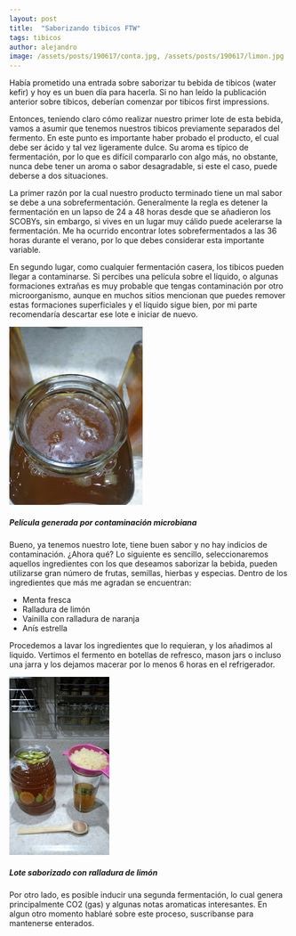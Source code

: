 ```yaml
---
layout: post
title:  "Saborizando tibicos FTW"
tags: tibicos
author: alejandro
image: /assets/posts/190617/conta.jpg, /assets/posts/190617/limon.jpg
---
```


Había prometido una entrada sobre saborizar tu bebida de tibicos (water kefir) y hoy es un buen día para hacerla. Si no han leído la publicación anterior sobre tibicos, deberían comenzar por tibicos first impressions.

Entonces, teniendo claro cómo realizar nuestro primer lote de esta bebida, vamos a asumir que tenemos nuestros tibicos previamente separados del fermento. En este punto es importante haber probado el producto, el cual debe ser ácido y tal vez ligeramente dulce. Su aroma es típico de fermentación, por lo que es difícil compararlo con algo más, no obstante, nunca debe tener un aroma o sabor desagradable, si este el caso, puede deberse a dos situaciones.

La primer razón por la cual nuestro producto terminado tiene un mal sabor se debe a una sobrefermentación. Generalmente la regla es detener la fermentación en un lapso de 24 a 48 horas desde que se añadieron los SCOBYs, sin embargo, si vives en un lugar muy cálido puede acelerarse la fermentación. Me ha ocurrido encontrar lotes sobrefermentados a las 36 horas durante el verano, por lo que debes considerar esta importante variable.

En segundo lugar, como cualquier fermentación casera, los tibicos pueden llegar a contaminarse. Si percibes una película sobre el líquido, o algunas formaciones extrañas es muy probable que tengas contaminación por otro microorganismo, aunque en muchos sitios mencionan que puedes remover estas formaciones superficiales y el líquido sigue bien, por mi parte recomendaría descartar ese lote e iniciar de nuevo.

![Película generada por contaminación microbiana](/assets/posts/190617/conta.jpg)
##### Película generada por contaminación microbiana

Bueno, ya tenemos nuestro lote, tiene buen sabor y no hay indicios de contaminación. ¿Ahora qué? 
Lo siguiente es sencillo, seleccionaremos aquellos ingredientes con los que deseamos saborizar la bebida, pueden utilizarse gran número de frutas, semillas, hierbas y especias. Dentro de los ingredientes que más me agradan se encuentran:

* Menta fresca
* Ralladura de limón
* Vainilla con ralladura de naranja
* Anís estrella

Procedemos a lavar los ingredientes que lo requieran, y los añadimos al liquido. Vertimos el fermento en botellas de refresco, mason jars o incluso una jarra y los dejamos macerar por lo menos 6 horas en el refrigerador.

![Lote saborizado con ralladura de limón](/assets/posts/190617/limon.jpg)
##### Lote saborizado con ralladura de limón

Por otro lado, es posible inducir una segunda fermentación, lo cual genera principalmente CO2 (gas) y algunas notas aromaticas interesantes. En algun otro momento hablaré sobre este proceso, suscribanse para mantenerse enterados.